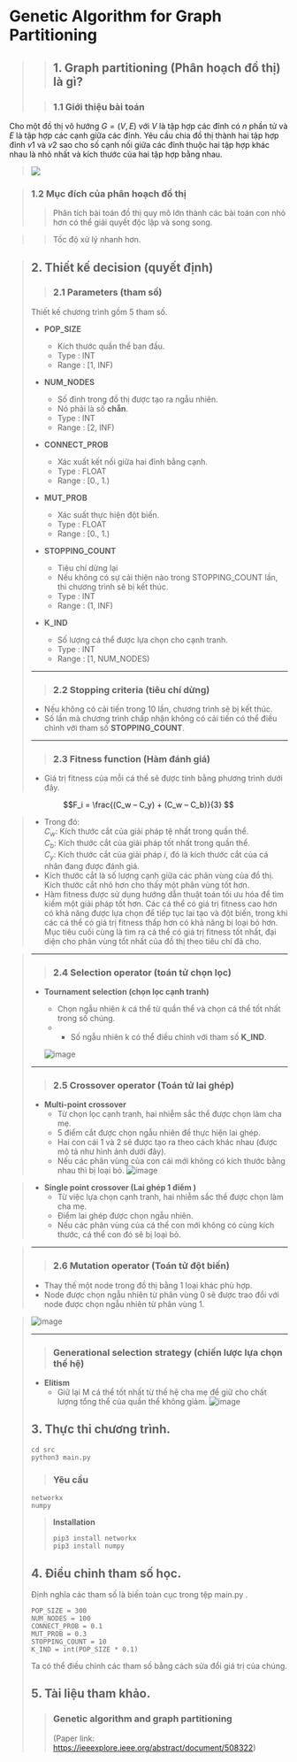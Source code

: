 # Genetic Algorithm for Graph Partitioning

>> ## **1. Graph partitioning (Phân hoạch đồ thị) là gì?**
> 
>> ### **1.1 Giới thiệu bài toán**

Cho một đồ thị vô hướng $G = (V, E)$ với $V$ là tập hợp các đỉnh có $n$ phần tử và $E$ là tập hợp các cạnh giữa các đỉnh. Yêu cầu chia đồ thị thành hai tập hợp đỉnh $v1$ và $v2$ sao cho số cạnh nối giữa các đỉnh thuộc hai tập hợp khác nhau là nhỏ nhất và kích thước của hai tập hợp bằng nhau.

> ![](https://i.ibb.co/sPVJWcF/graph-partitioning.png)

> ### **1.2 Mục đích của phân hoạch đồ thị**
>> Phân tích bài toán đồ thị quy mô lớn thành các bài toán con nhỏ hơn có thể giải quyết độc lập và song song.

>> Tốc độ xử lý nhanh hơn. 

>
> ## **2. Thiết kế decision (quyết định)**
>> ### 2.1 Parameters (tham số)
> Thiết kế chương trình gồm 5 tham số.
> 
> * **POP_SIZE**
>     * Kích thước quần thể ban đầu.
>     * Type : INT
>     * Range : [1, INF)
>     
> * **NUM_NODES**
>     * Số đỉnh trong đồ thị được tạo ra ngẫu nhiên.
>     * Nó phải là số **chẵn**.
>     * Type : INT
>     * Range : [2, INF)
>
> * **CONNECT_PROB**
>     * Xác xuất kết nối giữa hai đỉnh bằng cạnh.
>     * Type : FLOAT
>     * Range : [0., 1.)
>     
> * **MUT_PROB**
>     * Xác suất thực hiện đột biến.
>     * Type : FLOAT
>     * Range : [0., 1.)
>     
> * **STOPPING_COUNT**
>     * Tiêu chí dừng lại
>     * Nếu không có sự cải thiện nào trong STOPPING_COUNT lần, thì chương trình sẽ bị kết thúc.
>     * Type : INT
>     * Range : (1, INF)
>
> * **K_IND**
>     * Số lượng cá thể được lựa chọn cho cạnh tranh.
>     * Type : INT
>     * Range : [1, NUM_NODES)
> -----    
>> ### 2.2 Stopping criteria (tiêu chí dừng)
> * Nếu không có cải tiến trong 10 lần, chương trình sẽ bị kết thúc.
> * Số lần mà chương trình chấp nhận không có cải tiến có thể điều chỉnh với tham số **STOPPING_COUNT**.
> -----
>> ### 2.3 Fitness function (Hàm đánh giá) 
> * Giá trị fitness của mỗi cá thể sẽ được tính bằng phương trình dưới đây.
> 

 $$F_i = \frac{(C_w – C_y) + (C_w – C_b)}{3}
$$
> * Trong đó:\
> $C_w$: Kích thước cắt của giải pháp tệ nhất trong quần thể.\
> $C_b$: Kích thước cắt của giải pháp tốt nhất trong quần thể.\
> $C_y$: Kích thước cắt của giải pháp $i$, đó là kích thước cắt của cá nhân đang được đánh giá.
> * Kích thước cắt là số lượng cạnh giữa các phân vùng của đồ thị. Kích thước cắt nhỏ hơn cho thấy một phân vùng tốt hơn.
> * Hàm fitness được sử dụng hướng dẫn thuật toán tối ưu hóa để tìm kiếm một giải pháp tốt hơn. Các cá thể có giá trị fitness cao hơn có khả năng được lựa chọn để tiếp tục lai tạo và đột biến, trong khi các cá thể có giá trị fitness thấp hơn có khả năng bị loại bỏ hơn. Mục tiêu cuối cùng là tìm ra cá thể có giá trị fitness tốt nhất, đại diện cho phân vùng tốt nhất của đồ thị theo tiêu chí đã cho.

> 
> -----
>> ### 2.4 Selection operator (toán tử chọn lọc)
> * **Tournament selection (chọn lọc cạnh tranh)**
>     * Chọn ngẫu nhiên $k$ cá thể từ quần thể và chọn cá thể tốt nhất trong số chúng.
>     * -	Số ngẫu nhiên k có thể điều chỉnh với tham số **K_IND**.
>     
>     ![image](./images/tournament_selection.png)
>     
> -----
>> ### 2.5 Crossover operator (Toán tử lai ghép) 
> * **Multi-point crossover**
>   * Từ chọn lọc cạnh tranh, hai nhiễm sắc thể được chọn làm cha mẹ.
>   * 5 điểm cắt được chọn ngẫu nhiên để thực hiện lai ghép.
>   * Hai con cái 1 và 2 sẽ được tạo ra theo cách khác nhau (được mô tả như hình ảnh dưới đây).
>   * Nếu các phân vùng của con cái mới không có kích thước bằng nhau thì bị loại bỏ.
>     ![image](./images/multi_crossover.PNG)

>
> * **Single point crossover (Lai ghép 1 điểm )**
>   * Từ việc lựa chọn cạnh tranh, hai nhiễm sắc thể được chọn làm cha mẹ.
>   * Điểm lai ghép được chọn ngẫu nhiên.
>   * Nếu các phân vùng của cá thể con mới không có cùng kích thước, cá thể con đó sẽ bị loại bỏ.

>
> -----
>> ### 2.6 Mutation operator (Toán tử đột biến)
> *	Thay thế một node trong đồ thị bằng 1 loại khác phù hợp.
> *	Node được chọn ngẫu nhiên từ phân vùng 0 sẽ được trao đổi với node được chọn ngẫu nhiên từ phân vùng 1.

>![image](./images/mutation.png)
>
> -----
>> ### Generational selection strategy (chiến lược lựa chọn thế hệ)
> * **Elitism**
>     * Giữ lại M cá thể tốt nhất từ thế hệ cha mẹ để giữ cho chất lượng tổng thể của quần thể không giảm.
>     ![image](./images/elitism.PNG)
>     
> ## **3. Thực thi chương trình**.
> ```
> cd src
> python3 main.py
> ```
>> ### Yêu cầu
> ```
> networkx
> numpy
> ```
>> **Installation**
>> ```
>> pip3 install networkx
>> pip3 install numpy
>> ```
> ## **4. Điều chỉnh tham số học**.
> Định nghĩa các tham số là biến toàn cục trong tệp main.py .
> ```
> POP_SIZE = 300 
> NUM_NODES = 100
> CONNECT_PROB = 0.1
> MUT_PROB = 0.3
> STOPPING_COUNT = 10
> K_IND = int(POP_SIZE * 0.1)
> ```
> Ta có thể điều chỉnh các tham số bằng cách sửa đổi giá trị của chúng.
> 
> ## **5. Tài liệu tham khảo**.
>> ### Genetic algorithm and graph partitioning
>> (Paper link: https://ieeexplore.ieee.org/abstract/document/508322)

> 
